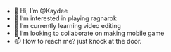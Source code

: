 - 👋 Hi, I’m @Kaydee
- 👀 I’m interested in playing ragnarok
- 🌱 I’m currently learning video editing
- 💞️ I’m looking to collaborate on making mobile game
- 📫 How to reach me? just knock at the door.

<!---
Kaydee19/Kaydee19 is a ✨ special ✨ repository because its `README.md` (this file) appears on your GitHub profile.
You can click the Preview link to take a look at your changes.
--->
